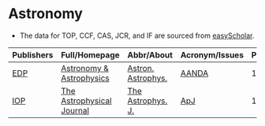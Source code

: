 # Astronomy

- The data for TOP, CCF, CAS, JCR, and IF are sourced from [easyScholar](https://www.easyscholar.cc/).

|Publishers|Full/Homepage|Abbr/About|Acronym/Issues|Period/DBLP|Top/Early|CCF|CAS|JCR|IF|Keywords/Google|
|-         |-            |-         |-             |-          |-        |-  |-  |-  |- |-              |
|[EDP](https://www.edpsciences.org/)|[Astronomy & Astrophysics](https://www.aanda.org/)|[Astron. Astrophys.](https://www.aanda.org/about-aa/aims-and-scope)|[AANDA](https://www.aanda.org/component/issues)|1980 -|False||2|Q1|6.1|[Astrophysics](https://www.google.com/search?q=Astrophysics)|
|[IOP](https://ioppublishing.org/)|[The Astrophysical Journal](https://iopscience.iop.org/journal/0004-637X)|[The Astrophys. J.](https://iopscience.iop.org/journal/0004-637X/page/about-the-journal)|[ApJ](https://iopscience.iop.org/journal/0004-637X)|1995 -|False||2|Q1|5.2|[Astrophysics](https://www.google.com/search?q=Astrophysics)|

